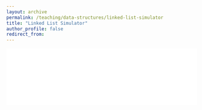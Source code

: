 ```yaml
---
layout: archive
permalink: /teaching/data-structures/linked-list-simulator
title: "Linked List Simulator"
author_profile: false
redirect_from: 
---
```


<iframe id="dynamic-iframe" src="../../../files/data_structures/slides/Bolum_03_Bagli_Liste.html" width="100%" style="border: none;"></iframe>

<script>
  const iframe = document.getElementById('dynamic-iframe');
  iframe.onload = () => {
    iframe.style.height = iframe.contentWindow.document.body.scrollHeight + 'px';
  };
</script>
